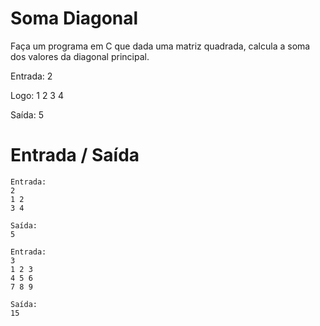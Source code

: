 # Soma Diagonal

Faça um programa em C que dada uma matriz quadrada, calcula a soma dos valores da diagonal principal.

Entrada: 2

Logo:
1 2
3 4

Saída: 5

# Entrada / Saída

```
Entrada: 
2
1 2
3 4

Saída:
5
```

```
Entrada:
3
1 2 3
4 5 6
7 8 9

Saída:
15
```